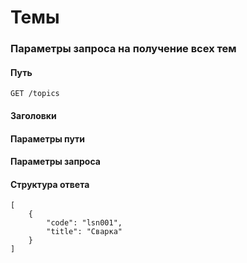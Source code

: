 # Темы

### **Параметры запроса на получение всех тем**
#### Путь

`GET /topics`
#### Заголовки
#### Параметры пути
#### Параметры запроса
#### Структура ответа
```
[
    {
        "code": "lsn001",
        "title": "Cварка"
    }
]
```